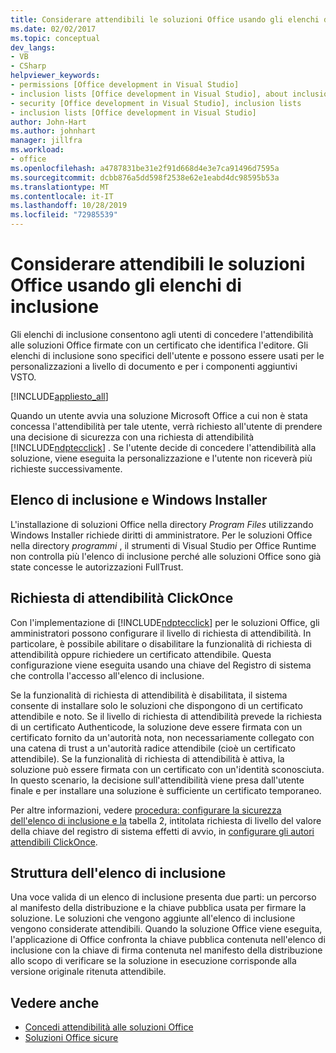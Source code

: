 ```yaml
---
title: Considerare attendibili le soluzioni Office usando gli elenchi di inclusione
ms.date: 02/02/2017
ms.topic: conceptual
dev_langs:
- VB
- CSharp
helpviewer_keywords:
- permissions [Office development in Visual Studio]
- inclusion lists [Office development in Visual Studio], about inclusion lists
- security [Office development in Visual Studio], inclusion lists
- inclusion lists [Office development in Visual Studio]
author: John-Hart
ms.author: johnhart
manager: jillfra
ms.workload:
- office
ms.openlocfilehash: a4787831be31e2f91d668d4e3e7ca91496d7595a
ms.sourcegitcommit: dcbb876a5dd598f2538e62e1eabd4dc98595b53a
ms.translationtype: MT
ms.contentlocale: it-IT
ms.lasthandoff: 10/28/2019
ms.locfileid: "72985539"
---
```

# <a name="trust-office-solutions-by-using-inclusion-lists"></a>Considerare attendibili le soluzioni Office usando gli elenchi di inclusione
  Gli elenchi di inclusione consentono agli utenti di concedere l'attendibilità alle soluzioni Office firmate con un certificato che identifica l'editore. Gli elenchi di inclusione sono specifici dell'utente e possono essere usati per le personalizzazioni a livello di documento e per i componenti aggiuntivi VSTO.

 [!INCLUDE[appliesto_all](../vsto/includes/appliesto-all-md.md)]

 Quando un utente avvia una soluzione Microsoft Office a cui non è stata concessa l'attendibilità per tale utente, verrà richiesto all'utente di prendere una decisione di sicurezza con una richiesta di attendibilità [!INCLUDE[ndptecclick](../vsto/includes/ndptecclick-md.md)] . Se l'utente decide di concedere l'attendibilità alla soluzione, viene eseguita la personalizzazione e l'utente non riceverà più richieste successivamente.

## <a name="inclusion-list-and-windows-installer"></a>Elenco di inclusione e Windows Installer
 L'installazione di soluzioni Office nella directory *Program Files* utilizzando Windows Installer richiede diritti di amministratore. Per le soluzioni Office nella directory *programmi* , il strumenti di Visual Studio per Office Runtime non controlla più l'elenco di inclusione perché alle soluzioni Office sono già state concesse le autorizzazioni FullTrust.

## <a name="clickonce-trust-prompt"></a>Richiesta di attendibilità ClickOnce
 Con l'implementazione di [!INCLUDE[ndptecclick](../vsto/includes/ndptecclick-md.md)] per le soluzioni Office, gli amministratori possono configurare il livello di richiesta di attendibilità. In particolare, è possibile abilitare o disabilitare la funzionalità di richiesta di attendibilità oppure richiedere un certificato attendibile. Questa configurazione viene eseguita usando una chiave del Registro di sistema che controlla l'accesso all'elenco di inclusione.

 Se la funzionalità di richiesta di attendibilità è disabilitata, il sistema consente di installare solo le soluzioni che dispongono di un certificato attendibile e noto. Se il livello di richiesta di attendibilità prevede la richiesta di un certificato Authenticode, la soluzione deve essere firmata con un certificato fornito da un'autorità nota, non necessariamente collegato con una catena di trust a un'autorità radice attendibile (cioè un certificato attendibile). Se la funzionalità di richiesta di attendibilità è attiva, la soluzione può essere firmata con un certificato con un'identità sconosciuta. In questo scenario, la decisione sull'attendibilità viene presa dall'utente finale e per installare una soluzione è sufficiente un certificato temporaneo.

 Per altre informazioni, vedere [procedura: configurare la sicurezza dell'elenco di inclusione e la](../vsto/how-to-configure-inclusion-list-security.md) tabella 2, intitolata richiesta di livello del valore della chiave del registro di sistema effetti di avvio, in [configurare gli autori attendibili ClickOnce](/previous-versions/dotnet/articles/ms996418(v=msdn.10)).

## <a name="structure-of-the-inclusion-list"></a>Struttura dell'elenco di inclusione
 Una voce valida di un elenco di inclusione presenta due parti: un percorso al manifesto della distribuzione e la chiave pubblica usata per firmare la soluzione. Le soluzioni che vengono aggiunte all'elenco di inclusione vengono considerate attendibili. Quando la soluzione Office viene eseguita, l'applicazione di Office confronta la chiave pubblica contenuta nell'elenco di inclusione con la chiave di firma contenuta nel manifesto della distribuzione allo scopo di verificare se la soluzione in esecuzione corrisponde alla versione originale ritenuta attendibile.

## <a name="see-also"></a>Vedere anche
- [Concedi attendibilità alle soluzioni Office](../vsto/granting-trust-to-office-solutions.md)
- [Soluzioni Office sicure](../vsto/securing-office-solutions.md)
